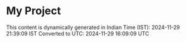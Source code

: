 # My Project

This content is dynamically generated in Indian Time (IST): 2024-11-29 21:39:09 IST
Converted to UTC: 2024-11-29 16:09:09 UTC
